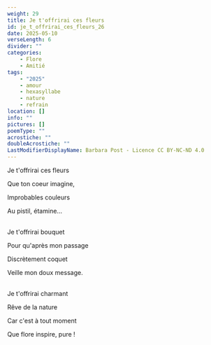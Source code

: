 ```yaml
---
weight: 29
title: Je t'offrirai ces fleurs
id: je_t_offrirai_ces_fleurs_26
date: 2025-05-10
verseLength: 6
divider: ""
categories:
    - Flore
    - Amitié
tags:
    - "2025"
    - amour
    - hexasyllabe
    - nature
    - refrain
location: []
info: ""
pictures: []
poemType: ""
acrostiche: ""
doubleAcrostiche: ""
LastModifierDisplayName: Barbara Post - Licence CC BY-NC-ND 4.0
---
```

Je t'offrirai ces fleurs

Que ton coeur imagine,

Improbables couleurs

Au pistil, étamine...

 \
Je t'offrirai bouquet

Pour qu'après mon passage

Discrètement coquet

Veille mon doux message.

 \
Je t'offrirai charmant

Rêve de la nature

Car c'est à tout moment

Que flore inspire, pure !
